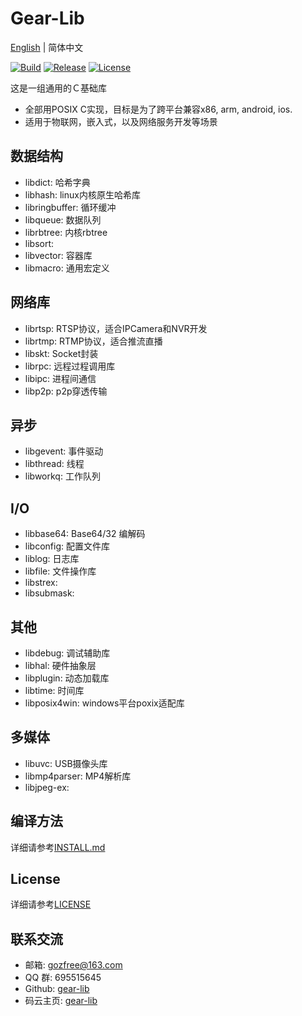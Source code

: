 # Gear-Lib

[English](README.md) | 简体中文

[![Build](https://travis-ci.org/gozfree/gear-lib.svg?branch=master)](https://travis-ci.org/gozfree/gear-lib)
[![Release](https://img.shields.io/github/release/gozfree/gear-lib.svg)](https://github.com/gozfree/gear-lib/releases)
[![License](https://img.shields.io/github/license/gozfree/gear-lib.svg)](https://github.com/gozfree/gear-lib/blob/master/LICENSE.MIT)

这是一组通用的Ｃ基础库
* 全部用POSIX C实现，目标是为了跨平台兼容x86, arm, android, ios.
* 适用于物联网，嵌入式，以及网络服务开发等场景

## 数据结构
* libdict: 哈希字典
* libhash: linux内核原生哈希库
* libringbuffer: 循环缓冲
* libqueue: 数据队列
* librbtree: 内核rbtree
* libsort:
* libvector: 容器库
* libmacro: 通用宏定义

## 网络库
* librtsp: RTSP协议，适合IPCamera和NVR开发
* librtmp: RTMP协议，适合推流直播
* libskt: Socket封装
* librpc: 远程过程调用库
* libipc: 进程间通信
* libp2p: p2p穿透传输

## 异步
* libgevent: 事件驱动
* libthread: 线程
* libworkq: 工作队列

## I/O
* libbase64: Base64/32 编解码
* libconfig: 配置文件库
* liblog: 日志库
* libfile: 文件操作库
* libstrex:
* libsubmask:

## 其他
* libdebug: 调试辅助库
* libhal: 硬件抽象层
* libplugin: 动态加载库
* libtime: 时间库
* libposix4win: windows平台poxix适配库

## 多媒体
* libuvc: USB摄像头库
* libmp4parser: MP4解析库
* libjpeg-ex:

## 编译方法
详细请参考[INSTALL.md](https://github.com/gozfree/gear-lib/blob/master/INSTALL.md)

## License
详细请参考[LICENSE](https://github.com/gozfree/gear-lib/blob/master/LICENSE.MIT)

## 联系交流
* 邮箱: gozfree@163.com
* QQ 群: 695515645
* Github: [gear-lib](https://github.com/gozfree/gear-lib)
* 码云主页: [gear-lib](https://gitee.com/gozfreee/gear-lib)
